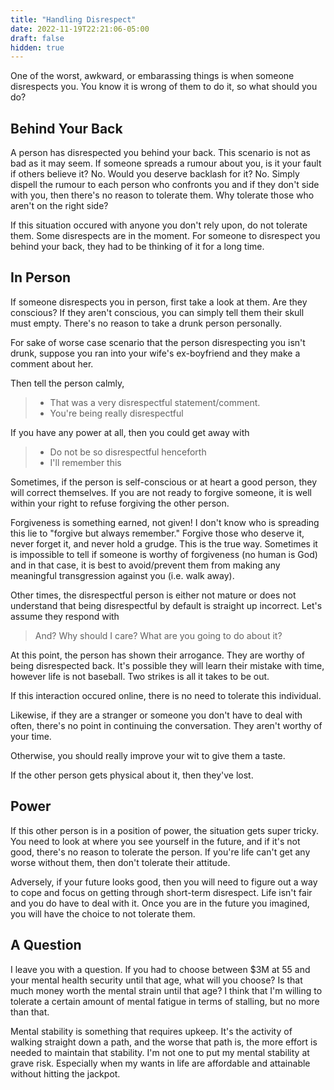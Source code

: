 ```yaml
---
title: "Handling Disrespect"
date: 2022-11-19T22:21:06-05:00
draft: false
hidden: true
---
```


One of the worst, awkward, or embarassing things is when someone disrespects you.
You know it is wrong of them to do it, so what should you do?

## Behind Your Back

A person has disrespected you behind your back. This scenario is not as bad as it may seem. If someone spreads a rumour about you, is it your fault if others believe it? No. Would you deserve backlash for it? No. Simply dispell the rumour to each person who confronts you and if they don't side with you, then there's no reason to tolerate them. Why tolerate those who aren't on the right side?

If this situation occured with anyone you don't rely upon, do not tolerate them. Some disrespects are in the moment. For someone to disrespect you behind your back, they had to be thinking of it for a long time.

## In Person

If someone disrespects you in person, first take a look at them. Are they conscious? If they aren't conscious, you can simply tell them their skull must empty. There's no reason to take a drunk person personally.

For sake of worse case scenario that the person disrespecting you isn't drunk, suppose you ran into your wife's ex-boyfriend and they make a comment about her.

Then tell the person calmly,

> - That was a very disrespectful statement/comment.
> - You're being really disrespectful

If you have any power at all, then you could get away with

> - Do not be so disrespectful henceforth
> - I'll remember this

Sometimes, if the person is self-conscious or at heart a good person, they will correct themselves. If you are not ready to forgive someone, it is well within your right to refuse forgiving the other person.

Forgiveness is something earned, not given! I don't know who is spreading this lie to "forgive but always remember."
Forgive those who deserve it, never forget it, and never hold a grudge. This is the true way.
Sometimes it is impossible to tell if someone is worthy of forgiveness (no human is God) and in that case, it is best to avoid/prevent them from making any meaningful transgression against you (i.e. walk away).

Other times, the disrespectful person is either not mature or does not understand
that being disrespectful by default is straight up incorrect. Let's assume they respond with

> And? Why should I care? What are you going to do about it?

At this point, the person has shown their arrogance. They are worthy of being disrespected back.
It's possible they will learn their mistake with time, however life is not baseball. Two strikes is all it takes to be out.

If this interaction occured online, there is no need to tolerate this individual.

Likewise, if they are a stranger or someone you don't have to deal with often, there's no point in continuing the conversation.
They aren't worthy of your time.

Otherwise, you should really improve your wit to give them a taste.

If the other person gets physical about it, then they've lost.

## Power

If this other person is in a position of power, the situation gets super tricky.
You need to look at where you see yourself in the future, and if it's not good, there's no reason to tolerate the person.
If you're life can't get any worse without them, then don't tolerate their attitude.

Adversely, if your future looks good, then you will need to figure out a way to cope and focus on getting through short-term disrespect. Life isn't fair and you do have to deal with it. Once you are in the future you imagined, you will have the choice to not tolerate them.

## A Question

I leave you with a question. If you had to choose between $3M at 55 and your mental health security until that age, what will you choose? Is that much money worth the mental strain until that age? I think that I'm willing to tolerate a certain amount of mental fatigue in terms of stalling, but no more than that.

Mental stability is something that requires upkeep. It's the activity of walking straight down a path, and the worse that path is, the more effort is needed to maintain that stability. I'm not one to put my mental stability at grave risk. Especially when my wants in life are affordable and attainable without hitting the jackpot.

